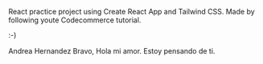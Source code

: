 React practice project using Create React App and Tailwind CSS.  Made by following youte Codecommerce tutorial.

:-)

Andrea Hernandez Bravo, Hola mi amor.  Estoy pensando de ti.
